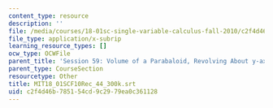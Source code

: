 ```yaml
---
content_type: resource
description: ''
file: /media/courses/18-01sc-single-variable-calculus-fall-2010/c2f4d46b785154cd9c2979ea0c361128_MIT18_01SCF10Rec_44_300k.vtt
file_type: application/x-subrip
learning_resource_types: []
ocw_type: OCWFile
parent_title: 'Session 59: Volume of a Parabaloid, Revolving About y-axis'
parent_type: CourseSection
resourcetype: Other
title: MIT18_01SCF10Rec_44_300k.srt
uid: c2f4d46b-7851-54cd-9c29-79ea0c361128
---
```


